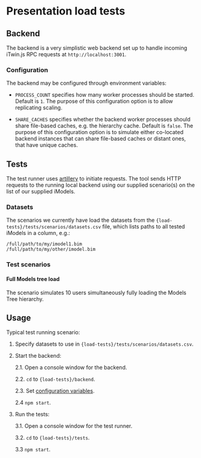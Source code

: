 # Presentation load tests

## Backend

The backend is a very simplistic web backend set up to handle incoming iTwin.js RPC requests at `http://localhost:3001`.

### Configuration

The backend may be configured through environment variables:

- `PROCESS_COUNT` specifies how many worker processes should be started. Default is `1`. The purpose of this configuration option is to allow replicating scaling.

- `SHARE_CACHES` specifies whether the backend worker processes should share file-based caches, e.g. the hierarchy cache. Default is `false`. The purpose of this configuration option is to simulate either co-located backend instances that can share file-based caches or distant ones, that have unique caches.

## Tests

The test runner uses [artillery](https://www.artillery.io/) to initiate requests. The tool sends HTTP requests to the running local backend using our supplied scenario(s) on the list of our supplied iModels.

### Datasets

The scenarios we currently have load the datasets from the `{load-tests}/tests/scenarios/datasets.csv` file, which lists paths to all tested iModels in a column, e.g.:

```csv
/full/path/to/my/imodel1.bim
/full/path/to/my/other/imodel.bim
```

### Test scenarios

#### Full Models tree load

The scenario simulates 10 users simultaneously fully loading the Models Tree hierarchy.

## Usage

Typical test running scenario:

1. Specify datasets to use in `{load-tests}/tests/scenarios/datasets.csv`.

2. Start the backend:

   2.1. Open a console window for the backend.

   2.2. `cd` to `{load-tests}/backend`.

   2.3. Set [configuration variables](#configuration).

   2.4 `npm start`.

3. Run the tests:

   3.1. Open a console window for the test runner.

   3.2. `cd` to `{load-tests}/tests`.

   3.3 `npm start`.
